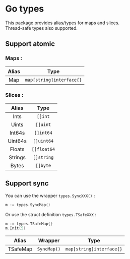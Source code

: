# Go types

This package provides alias/types for maps and slices.  
Thread-safe types also supported.

## Support atomic

### Maps :

|  Alias     |      Type                    |
|:----------:|:----------------------------:|
| Map        |  `map[string]interface{}`    |




### Slices :

|  Alias     |      Type      |
|:----------:|:--------------:|
| Ints       |  `[]int`       |
| Uints      |  `[]uint`      |
| Int64s     |  `[]int64`     |
| Uint64s    |  `[]uint64`    |
| Floats     |  `[]float64`   |
| Strings    |  `[]string`    |
| Bytes      |  `[]byte`      |

## Support sync

You can use the wrapper `types.SyncXXX()` :
```go
m := types.SyncMap()
```

Or use the struct definition `types.TSafeXXX` :
```go
m := types.TSafeMap{}
m.Init(5)
```

|  Alias     |      Wrapper   |     Type                 |
|:----------:|:--------------:|:------------------------:|
| TSafeMap   | `SyncMap()`    | `map[string]interface{}` |
